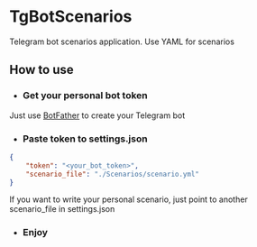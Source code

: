 # TgBotScenarios
Telegram bot scenarios application. Use YAML for scenarios

## How to use

* ### Get your personal bot token
Just use [BotFather](https://t.me/BotFather) to create your Telegram bot

* ### Paste token to settings.json
```json
{
    "token": "<your_bot_token>",
    "scenario_file": "./Scenarios/scenario.yml"
}
```

If you want to write your personal scenario, just point to another scenario_file in settings.json

* ### Enjoy 

